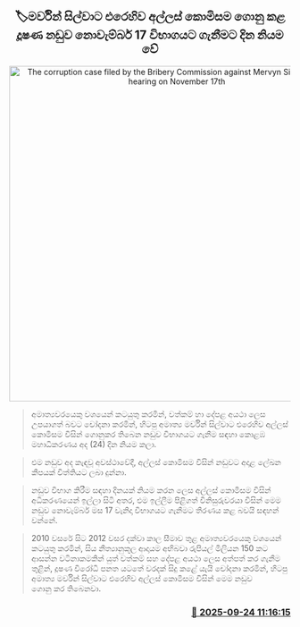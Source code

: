 <p align='center'><b><h2 align='center' title='The corruption case filed by the Bribery Commission against Mervyn Silva is set for hearing on November 17th'>🏷මර්වින් සිල්වාට එරෙහිව අල්ලස් කොමිසම ගොනු කළ දූෂණ නඩුව නොවැම්බර් 17 විභාගයට ගැනීමට දින නියම වේ</h2></b></p>
<p align='center'><img src='https://helakuru.sgp1.cdn.digitaloceanspaces.com/esana/images/lib/mervyn-silva.jpg' width='600' alt='The corruption case filed by the Bribery Commission against Mervyn Silva is set for hearing on November 17th'></p>

> අමාත්‍යවරයෙකු වශයෙන් කටයුතු කරමින්, වත්කම් හා දේපළ අයථා ලෙස උපයාගත් බවට චෝදනා කරමින්, හිටපු අමාත්‍ය මර්වින් සිල්වාට එරෙහිව අල්ලස් කොමිසම විසින් ගොනුකර තිබෙන නඩුව විභාගයට ගැනීම සඳහා කොළඹ මහාධිකරණය අද (24) දින නියම කලා.

> එම නඩුව අද කැඳවූ අවස්ථාවේදී, අල්ලස් කොමිසම විසින් නඩුවට අදාළ ලේඛන කීපයක් විත්තියට ලබා දුන්නා.

> නඩුව විභාග කිරීම සඳහා දිනයක් නියම කරන ලෙස අල්ලස් කොමිසම විසින් අධිකරණයෙන් ඉල්ලා සිටි අතර, එම ඉල්ලීම පිළිගත් විනිසුරුවරයා විසින් මෙම නඩුව නොවැම්බර් මස 17 වැනිදා විභාගයට ගැනීමට තීරණය කළ බවයි සඳහන් වන්නේ.

> 2010 වසරේ සිට 2012 වසර දක්වා කාල සීමාව තුළ අමාත්‍යවරයෙකු වශයෙන් කටයුතු කරමින්, සිය නීත්‍යානුකූල ආදායම අභිබවා රුපියල් මිලියන 150 කට ආසන්න වටිනාකමකින් යුත් වත්කම් සහ දේපළ අයථා ලෙස අත්පත් කර ගැනීම තුළින්, දූෂණ විරෝධී පනත යටතේ වරදක් සිදු කළේ යැයි චෝදනා කරමින්, හිටපු අමාත්‍ය මර්වින් සිල්වාට එරෙහිව අල්ලස් කොමිසම විසින් මෙම නඩුව ගොනු කර තිබෙනවා.



<h3 align='right'><a href='https://www.helakuru.lk/esana/p/113928/'>📅 2025-09-24 11:16:15</a></h3>
